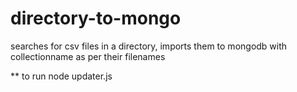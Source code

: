 # directory-to-mongo
searches for csv files in a directory, imports them to mongodb with collectionname as per their filenames

** to run
node updater.js <directorypath-to-csvfiles>
